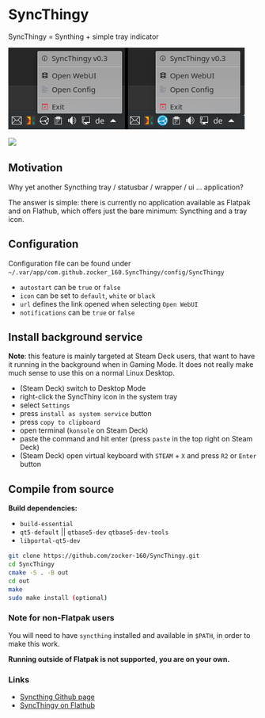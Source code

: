 # SyncThingy
SyncThingy = Synthing + simple tray indicator

![Screenshot1](screenshots/Screenshot_v3.png)

[<img width="240px" src="https://flathub.org/assets/badges/flathub-badge-en.png" />](https://flathub.org/apps/details/com.github.zocker_160.SyncThingy)

## Motivation

Why yet another Syncthing tray / statusbar / wrapper / ui ... application?

The answer is simple: there is currently no application available as Flatpak and on Flathub, which offers just the bare minimum: Syncthing and a tray icon.

## Configuration

Configuration file can be found under `~/.var/app/com.github.zocker_160.SyncThingy/config/SyncThingy`

- `autostart` can be `true` or `false`
- `icon` can be set to `default`, `white` or `black`
- `url` defines the link opened when selecting `Open WebUI`
- `notifications` can be `true` or `false`

## Install background service

**Note**: this feature is mainly targeted at Steam Deck users, that want to have it running in the background when in Gaming Mode.
It does not really make much sense to use this on a normal Linux Desktop.

- (Steam Deck) switch to Desktop Mode
- right-click the SyncThiny icon in the system tray
- select `Settings`
- press `install as system service` button
- press `copy to clipboard`
- open terminal (`konsole` on Steam Deck)
- paste the command and hit enter (press `paste` in the top right on Steam Deck)
- (Steam Deck) open virtual keyboard with `STEAM` + `X` and press `R2` or `Enter` button

## Compile from source

**Build dependencies:**

- `build-essential`
- `qt5-default` || `qtbase5-dev` `qtbase5-dev-tools`
- `libportal-qt5-dev`

```bash
git clone https://github.com/zocker-160/SyncThingy.git
cd SyncThingy
cmake -S . -B out
cd out
make
sudo make install (optional)
```

### Note for non-Flatpak users

You will need to have `syncthing` installed and available in `$PATH`, in order to make this work.

**Running outside of Flatpak is not supported, you are on your own.**

### Links

- [Syncthing Github page](https://github.com/syncthing/syncthing)
- [SyncThingy on Flathub](https://flathub.org/apps/details/com.github.zocker_160.SyncThingy)
